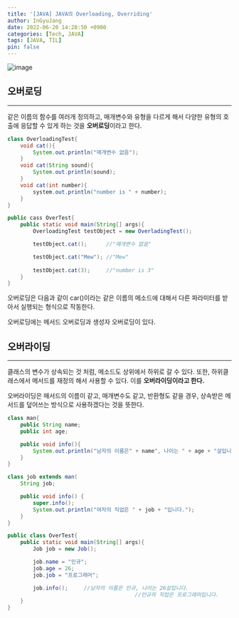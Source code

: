 ```yaml
---
title: '[JAVA] JAVA의 Overloading, Overriding'
author: InGyuJang
date: 2022-06-20 14:28:50 +0900
categories: [Tech, JAVA]
tags: [JAVA, TIL]
pin: false
---
```

![image](https://media.giphy.com/media/3orif6Wa5KxuRcJU1G/giphy.gif)
  
## 오버로딩  
---

같은 이름의 함수를 여러개 정의하고, 매개변수와 유형을 다르게 해서 다양한 유형의 호출에 응답할 수 있게 하는 것을 **오버로딩**이라고 한다.
  
```java
class OverloadingTest{
	void cat(){
		System.out.println("매개변수 없음");
	}
	void cat(String sound){
		System.out.println(sound);
	}
	void cat(int number){
		system.out.println("number is " + number);
	}
}

public cass OverTest{
	public static void main(String[] args){
		OverloadingTest testObject = new OverladingTest();

		testObject.cat();      //"매개변수 없음"

		testObject.cat("Mew"); //"Mew"
		
		testObject.cat(3);     //"number is 3"
	}
}
```

오버로딩은 다음과 같이 car()이라는 같은 이름의 메소드에 대해서 다른 파라미터를 받아서 실행되는 형식으로 작동한다.   

오버로딩에는 메서드 오버로딩과 생성자 오버로딩이 있다.  

## 오버라이딩
---

클래스의 변수가 상속되는 것 처럼, 메소드도 상위에서 하위로 갈 수 있다. 또한, 하위클래스에서 메서드를 재정의 해서 사용할 수 있다. 이를 **오버라이딩이라고 한다.**

오버라이딩은 매서드의 이름이 같고, 매개변수도 같고, 반환형도 같을 경우, 상속받은 메서드를 덮어쓰는 방식으로 사용하겠다는 것을 뜻한다.

```java
class man{
	public String name;
	public int age;

	public void info(){
		System.out.println("남자의 이름은" + name", 나이는 " + age + "살입니다.");
	}
}

class job extends man(
	String job;

	public void info() {
		super.info();
		System.out.println("여자의 직업은 " + job + "입니다.");
	}
}

public class OverTest{
	public static void main(String[] args){
		Job job = new Job();

		job.name = "인규";
		job.age = 26;
		job.job = "프로그래머";

		job.info();     //남자의 이름은 인규, 나이는 26살입니다.
										//인규의 직업은 프로그래머입니다.
	}
}
```
